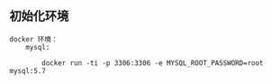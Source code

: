 ## 初始化环境

```
docker 环境：
	mysql:
	
		docker run -ti -p 3306:3306 -e MYSQL_ROOT_PASSWORD=root mysql:5.7
	
	
	
```

